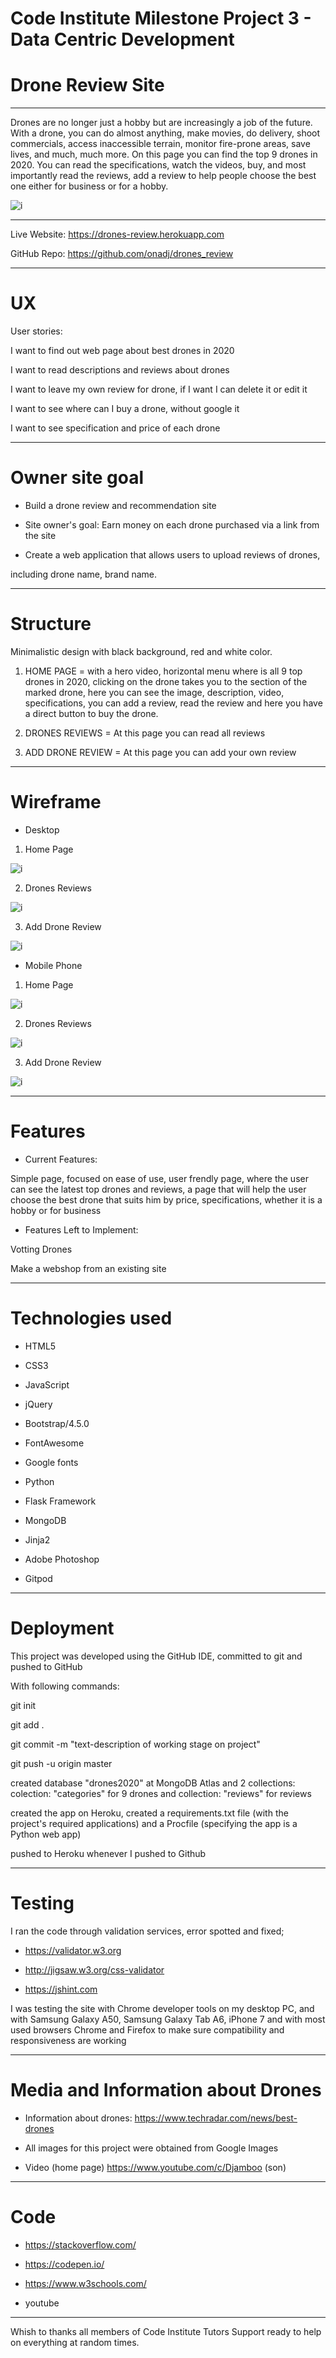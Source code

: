 # Code Institute Milestone Project 3 - Data Centric Development

# Drone Review Site

---

Drones are no longer just a hobby but are increasingly a job of the future. With a drone, you can do almost anything, make movies, do delivery, shoot commercials, access inaccessible terrain, monitor fire-prone areas, save lives, and much, much more.
On this page you can find the top 9 drones in 2020. You can read the specifications, watch the videos, buy, and most importantly read the reviews, add a review to help people choose the best one either for business or for a hobby.

![i](https://github.com/onadj/drones_review/blob/master/static/rdimages/dronereviewreadmd1.jpg)

---

Live Website: https://drones-review.herokuapp.com

GitHub Repo: https://github.com/onadj/drones_review

---

# UX

User stories:

I want to find out web page about best drones in 2020

I want to read descriptions and reviews about drones

I want to leave my own review for drone, if I want I can delete it or edit it

I want to see where can I buy a drone, without google it

I want to see specification and price of each drone

---

# Owner site goal

- Build a drone review and recommendation site

- Site owner's goal: Earn money on each drone purchased via a link from the site

- Create a web application that allows users to upload reviews of drones, 

including drone name, brand name.

---

# Structure

Minimalistic design with black background, red and white color.

 1. HOME PAGE =  with a hero video, horizontal menu where is all 9 top drones in 2020, clicking on the drone takes you to the section of the marked drone, here you can see the image, description, video, specifications, you can add a review, read the review and here you have a direct button to buy the drone.

 2. DRONES REVIEWS = At this page you can read all reviews

 3. ADD DRONE REVIEW = At this page you can add your own review

---

# Wireframe

- Desktop

1. Home Page

![i](https://github.com/onadj/drones_review/blob/master/static/wireframe/HomeDesktop.png)

2. Drones Reviews

![i](https://github.com/onadj/drones_review/blob/master/static/wireframe/DronesReviewsDesktop.png)

3. Add Drone Review

![i](https://github.com/onadj/drones_review/blob/master/static/wireframe/AddDroneReviewDesktop.png)

- Mobile Phone

1. Home Page

![i](https://github.com/onadj/drones_review/blob/master/static/wireframe/HomeMobile.png)

2. Drones Reviews

![i](https://github.com/onadj/drones_review/blob/master/static/wireframe/DroneReviewMobile.png)

3. Add Drone Review

![i](https://github.com/onadj/drones_review/blob/master/static/wireframe/AddDroneReviewMobile.png)

---

# Features

- Current Features:

Simple page, focused on ease of use, user frendly page, where the user can see the latest top drones and reviews, a page that will help the user choose the best drone that suits him by price, specifications, whether it is a hobby or for business

- Features Left to Implement:

Votting Drones

Make a webshop from an existing site

---

# Technologies used

- HTML5

- CSS3

- JavaScript

- jQuery

- Bootstrap/4.5.0

- FontAwesome

- Google fonts

- Python

- Flask Framework

- MongoDB

- Jinja2

- Adobe Photoshop

- Gitpod

---

# Deployment

This project was developed using the GitHub IDE, committed to git and pushed to GitHub

With following commands:

git init 

git add .

git commit -m "text-description of working stage on project"

git push -u origin master

created database "drones2020" at MongoDB Atlas and 2 collections: colection: "categories" for 9 drones and collection: "reviews" for reviews

created the app on Heroku, created a requirements.txt file (with the project's required applications) and a Procfile 
(specifying the app is a Python web app)

pushed to Heroku whenever I pushed to Github

---

# Testing

I ran the code through validation services, error spotted and fixed;

- https://validator.w3.org

- http://jigsaw.w3.org/css-validator

- https://jshint.com

I was testing the site with Chrome developer tools on my desktop PC, 
and with Samsung Galaxy A50, Samsung Galaxy Tab A6, iPhone 7 and with most used browsers Chrome and Firefox to make sure compatibility 
and responsiveness are working

---

# Media and Information about Drones

- Information about drones: https://www.techradar.com/news/best-drones

- All images for this project were obtained from Google Images

- Video (home page) https://www.youtube.com/c/Djamboo (son)

---

# Code

- https://stackoverflow.com/

- https://codepen.io/

- https://www.w3schools.com/

- youtube

---

Whish to thanks all members of Code Institute Tutors Support ready to help on everything at random times.



